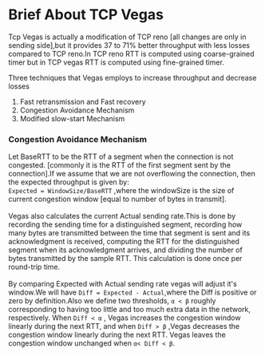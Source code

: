 # Brief About TCP Vegas
Tcp Vegas is actually a modification of TCP reno [all changes are only in sending side],but it provides 37 to 71% better throughput with less losses compared to TCP reno.In TCP reno RTT is computed using coarse-grained timer but in TCP vegas RTT is computed using fine-grained timer.

Three techniques that Vegas employs to increase throughput and decrease losses
1. Fast retransmission and Fast recovery
2. Congestion Avoidance Mechanism
3. Modified slow-start Mechanism

### Congestion Avoidance Mechanism
Let BaseRTT to be the RTT of a segment when the connection is not congested. [commonly it is the RTT of the first segment sent by the connection].If we assume that we are not overflowing the connection, then the expected throughput is given by: <br> `Expected = WindowSize/BaseRTT` ,where the windowSize is the size of current congestion window [equal to number of bytes in transmit]. <br><br>
Vegas also calculates the current Actual sending rate.This is done by recording the sending time for a distinguished
segment, recording how many bytes are transmitted between the time that segment is sent and its acknowledgment is
received, computing the RTT for the distinguished segment when its acknowledgment arrives, and dividing the number of
bytes transmitted by the sample RTT. This calculation is done once per round-trip time. <br><br>
By comparing Expected with Actual sending rate vegas will adjust it's window.We will have `Diff = Expected - Actual`,where the Diff is positive or zero by definition.Also we define two thresholds, `α < β` roughly corresponding to having too little and too much extra data in the network, respectively. When `Diff < α` , Vegas increases the congestion window linearly during the next RTT, and when `Diff > β` ,Vegas decreases the congestion window linearly during the next RTT. Vegas leaves the congestion window unchanged when `α< Diff < β`.
